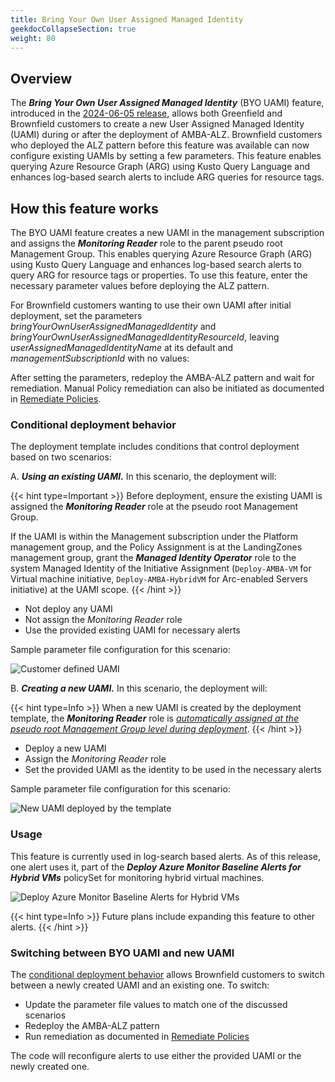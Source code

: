 ```yaml
---
title: Bring Your Own User Assigned Managed Identity
geekdocCollapseSection: true
weight: 80
---
```


## Overview

The ***Bring Your Own User Assigned Managed Identity*** (BYO UAMI) feature, introduced in the [2024-06-05 release](../../Overview/Whats-New#2024-06-05), allows both Greenfield and Brownfield customers to create a new User Assigned Managed Identity (UAMI) during or after the deployment of AMBA-ALZ. Brownfield customers who deployed the ALZ pattern before this feature was available can now configure existing UAMIs by setting a few parameters. This feature enables querying Azure Resource Graph (ARG) using Kusto Query Language and enhances log-based search alerts to include ARG queries for resource tags.

## How this feature works

The BYO UAMI feature creates a new UAMI in the management subscription and assigns the ***Monitoring Reader*** role to the parent pseudo root Management Group. This enables querying Azure Resource Graph (ARG) using Kusto Query Language and enhances log-based search alerts to query ARG for resource tags or properties. To use this feature, enter the necessary parameter values before deploying the ALZ pattern.

For Brownfield customers wanting to use their own UAMI after initial deployment, set the parameters _bringYourOwnUserAssignedManagedIdentity_ and _bringYourOwnUserAssignedManagedIdentityResourceId_, leaving _userAssignedManagedIdentityName_ at its default and _managementSubscriptionId_ with no values:

After setting the parameters, redeploy the AMBA-ALZ pattern and wait for remediation. Manual Policy remediation can also be initiated as documented in [Remediate Policies](../deploy/Remediate-Policies).

### Conditional deployment behavior

The deployment template includes conditions that control deployment based on two scenarios:

A. ***Using an existing UAMI.*** In this scenario, the deployment will:

{{< hint type=Important >}}
Before deployment, ensure the existing UAMI is assigned the ***Monitoring Reader*** role at the pseudo root Management Group.

If the UAMI is within the Management subscription under the Platform management group, and the Policy Assignment is at the LandingZones management group, grant the ***Managed Identity Operator*** role to the system Managed Identity of the Initiative Assignment (```Deploy-AMBA-VM``` for Virtual machine initiative, ```Deploy-AMBA-HybridVM``` for Arc-enabled Servers initiative) at the UAMI scope.
{{< /hint >}}

- Not deploy any UAMI
- Not assign the _Monitoring Reader_ role
- Use the provided existing UAMI for necessary alerts

Sample parameter file configuration for this scenario:

  ![Customer defined UAMI](../../media/alz-UAMI-Param-Example-1.png)

B. ***Creating a new UAMI.*** In this scenario, the deployment will:

{{< hint type=Info >}}
When a new UAMI is created by the deployment template, the ***Monitoring Reader*** role is <ins>*automatically assigned at the pseudo root Management Group level during deployment*</ins>.
{{< /hint >}}

- Deploy a new UAMI
- Assign the *Monitoring Reader* role
- Set the provided UAMI as the identity to be used in the necessary alerts

Sample parameter file configuration for this scenario:

  ![New UAMI deployed by the template](../../media/alz-UAMI-Param-Example-2.png)

### Usage

This feature is currently used in log-search based alerts. As of this release, one alert uses it, part of the ***Deploy Azure Monitor Baseline Alerts for Hybrid VMs*** policySet for monitoring hybrid virtual machines.

![Deploy Azure Monitor Baseline Alerts for Hybrid VMs](../../media/deploy-HybridVM-Alerts.png)

{{< hint type=Info >}}
Future plans include expanding this feature to other alerts.
{{< /hint >}}

### Switching between BYO UAMI and new UAMI

The [conditional deployment behavior](../Bring-your-own-Managed-Identity#conditional-deployment-behavior) allows Brownfield customers to switch between a newly created UAMI and an existing one. To switch:

- Update the parameter file values to match one of the discussed scenarios
- Redeploy the AMBA-ALZ pattern
- Run remediation as documented in [Remediate Policies](../deploy/Remediate-Policies)

The code will reconfigure alerts to use either the provided UAMI or the newly created one.
